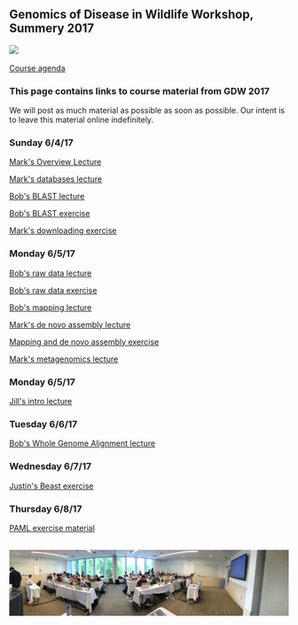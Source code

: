 ## Genomics of Disease in Wildlife Workshop, Summery 2017

<img src="http://gdwworkshop.colostate.edu/media/sites/131/2016/11/GDW.png">



[Course agenda](./GDW2017_Agenda.pdf)

### This page contains links to course material from GDW 2017

We will post as much material as possible as soon as possible.  Our intent is to leave this material online indefinitely.

### Sunday 6/4/17

[Mark's Overview Lecture](./lectures/Stenglein_introduction_to_genomics_and_sequencing_lecture.pdf)

[Mark's databases lecture](./lectures/Stenglein_databases_lecture.pdf)

[Bob's BLAST lecture](./lectures/Fitak_GWD2017_Blast.pdf)

[Bob's BLAST exercise](./exercises/Blast_exercise.md)

[Mark's downloading exercise](./exercises/download_exercise.md)

### Monday 6/5/17

[Bob's raw data lecture](./lectures/Fitak_GWD2017_NGS-QC.pdf)

[Bob's raw data exercise](./exercises/Raw_data_exercise.md)

[Bob's mapping lecture](./lectures/Fitak_GWD2017_Mapping.pdf)

[Mark's de novo assembly lecture](./lectures/Stenglein_de_novo_assembly_lecture.pdf)

[Mapping and de novo assembly exercise](./exercises/mapping_assembly_exercise.md)

[Mark's metagenomics lecture](./lectures/Stenglein_metagenomics_lecture.pdf)

### Monday 6/5/17
[Jill's intro lecture](./lectures/Pecon-Slattery_Introduction_GDW2017.pdf)

### Tuesday 6/6/17
[Bob's Whole Genome Alignment lecture](./lectures/Fitak_GWD2017_WGA.pdf)

### Wednesday 6/7/17
[Justin's Beast exercise](./exercises/GDW_Beast_Tutorial.pdf)

### Thursday 6/8/17
[PAML exercise material](./exercises/PAML%20Exercise.zip)



<br><img src="./images/gdw_panorama.jpg">
